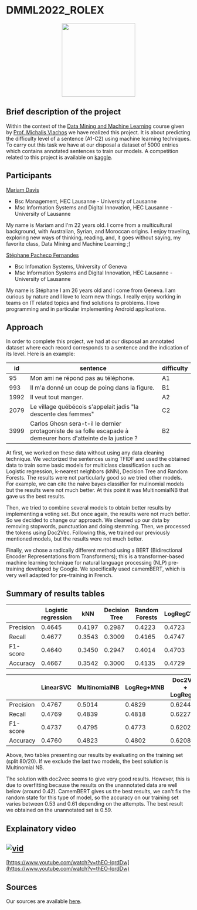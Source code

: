 # DMML2022_ROLEX
<p align="center">
<img height=200 src="https://user-images.githubusercontent.com/57952280/208384889-e102268f-0458-42e2-bb84-b92f1337bbfd.png">
</p>

## Brief description of the project
Within the context of the [Data Mining and Machine Learning](https://hecnet.unil.ch/hec/syllabus/descriptif/2457?dyn_lang=fr) course given by [Prof. Michalis Vlachos](https://www.linkedin.com/in/michalis-vlachos/) we have realized this project. It is about predicting the difficulty level of a sentence (A1-C2) using machine learning techniques. To carry out this task we have at our disposal a dataset of 5000 entries which contains annotated sentences to train our models. A competition related to this project is available on [kaggle](https://www.kaggle.com/competitions/detecting-french-texts-difficulty-level-2022/overview).

## Participants
[Mariam Davis](https://www.linkedin.com/in/mariam-davis-439385209/)
- Bsc Management, HEC Lausanne - University of Lausanne
- Msc Information Systems and Digital Innovation, HEC Lausanne - University of Lausanne

My name is Mariam and I'm 22 years old. I come from a multicultural background, with Australian, Syrian, and Moroccan origins. I enjoy traveling, exploring new ways of thinking, reading, and, it goes without saying, my favorite class, Data Mining and Machine Learning ;)

[Stéphane Pacheco Fernandes](https://www.linkedin.com/in/stéphane-pacheco-fernandes)
- Bsc Infomation Systems, University of Geneva
- Msc Information Systems and Digital Innovation, HEC Lausanne - University of Lausanne 

My name is Stéphane I am 26 years old and I come from Geneva. I am curious by nature and I love to learn new things. I really enjoy working in teams on IT related topics and find solutions to problems. I love programming and in particular implementing Android applications.

## Approach
In order to complete this project, we had at our disposal an annotated dataset where each record corresponds to a sentence and the indication of its level. Here is an example:

| id | sentence |difficulty|
| ------------- | ------------- |----------|
| 95  | Mon ami ne répond pas au téléphone.	 |A1|
| 993  | Il m'a donné un coup de poing dans la figure.|B1|
| 1992	 | Il veut tout manger.	  |A2|
| 2079	 | Le village québécois s'appelait jadis "la descente des femmes"	  |C2|
| 3999  | Carlos Ghosn sera-t-il le dernier protagoniste de sa folle escapade à demeurer hors d'atteinte de la justice ?	  |B2|

At first, we worked on these data without using any data cleaning technique. We vectorized the sentences using TFIDF and used the obtained data to train some basic models for multiclass classification such as Logistic regression, k-nearest neighbors (kNN), Decision Tree and Random Forests. The results were not particularly good so we tried other models. For example, we can cite the naive bayes classifier for mulinomial models but the results were not much better. At this point it was MultinomialNB that gave us the best results.

Then, we tried to combine several models to obtain better results by implementing a voting set. But once again, the results were not much better. So we decided to change our approach. We cleaned up our data by removing stopwords, punctuation and doing stemming. Then, we processed the tokens using Doc2Vec. Following this, we trained our previously mentioned models, but the results were not much better. 

Finally, we chose a radically different method using a BERT (Bidirectional Encoder Representations from Transformers); this is a transformer-based machine learning technique for natural language processing (NLP) pre-training developed by Google. We specifically used camemBERT, which is very well adapted for pre-training in French.


## Summary of results tables
|  | Logistic regression |kNN	| Decision Tree | Random Forests |LogRegCV|
| ------------- | ------------- |----------| ------------- | ------------- |----------|
| Precision |0.4645|0.4197| 0.2987 | 0.4223 |0.4723|
| Recall |0.4677|0.3543| 0.3009 | 0.4165 |0.4747|
| F1-score | 0.4640|0.3450| 0.2947 | 0.4014 |0.4703|
| Accuracy | 0.4667 |0.3542| 0.3000 | 0.4135 |0.4729|

|  | LinearSVC |MultinomialNB	| LogReg+MNB | Doc2Vec + LogRegCV |CamemBERT|
| ------------- | ------------- |----------| ------------- | ------------- |----------|
| Precision |0.4767|0.5014| 0.4829 | 0.6244 |0.6108|
| Recall |0.4769|0.4839| 0.4818 | 0.6227 |0.6095|
| F1-score | 0.4737|0.4795| 0.4773 | 0.6202 |0.5997|
| Accuracy | 0.4760 |0.4823| 0.4802 | 0.6208 |0.6046|

Above, two tables presenting our results by evaluating on the training set (split 80/20). If we exclude the last two models, the best solution is Multinomial NB. 

The solution with doc2vec seems to give very good results. However, this is due to overfitting because the results on the unannotated data are well below (around 0.42). CamemBERT gives us the best results, we can't fix the random state for this type of model, so the accuracy on our training set varies between 0.53 and 0.61 depending on the attempts. The best result we obtained on the unannotated set is 0.59.

					
					
					



## Explainatory video
[![vid](https://img.youtube.com/vi/thEO-lqrdDw/0.jpg)](https://www.youtube.com/watch?v=thEO-lqrdDw)
-
[https://www.youtube.com/watch?v=thEO-lqrdDw](https://www.youtube.com/watch?v=thEO-lqrdDw)


## Sources

Our sources are available [here](https://github.com/stefarine/DMML2022_ROLEX/blob/main/documentation/sources.md#sources).
